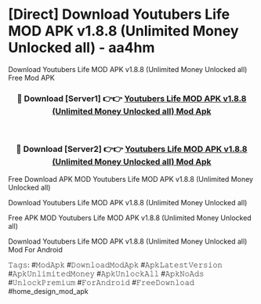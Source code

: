 # [Direct] Download Youtubers Life MOD APK v1.8.8 (Unlimited Money Unlocked all) - aa4hm
Download Youtubers Life MOD APK v1.8.8 (Unlimited Money Unlocked all) Free Mod APK

<div align="center">
<h3>🔴 Download [Server1] 👉👉 <a href="https://apk-comot.site?title=Youtubers_Life_MOD_APK_v1.8.8_(Unlimited_Money_Unlocked_all)">Youtubers Life MOD APK v1.8.8 (Unlimited Money Unlocked all) Mod Apk</a></h3><br>

<h3>🔴 Download [Server2] 👉👉 <a href="https://apk-comot.site?title=Youtubers_Life_MOD_APK_v1.8.8_(Unlimited_Money_Unlocked_all)">Youtubers Life MOD APK v1.8.8 (Unlimited Money Unlocked all) Mod Apk</a></h3>
</div>


Free Download APK MOD Youtubers Life MOD APK v1.8.8 (Unlimited Money Unlocked all)

Download Youtubers Life MOD APK v1.8.8 (Unlimited Money Unlocked all) 

Free APK MOD Youtubers Life MOD APK v1.8.8 (Unlimited Money Unlocked all) 

Download Youtubers Life MOD APK v1.8.8 (Unlimited Money Unlocked all) Mod For Android

𝚃𝚊𝚐𝚜: #𝙼𝚘𝚍𝙰𝚙𝚔 #𝙳𝚘𝚠𝚗𝚕𝚘𝚊𝚍𝙼𝚘𝚍𝙰𝚙𝚔 #𝙰𝚙𝚔𝙻𝚊𝚝𝚎𝚜𝚝𝚅𝚎𝚛𝚜𝚒𝚘𝚗 #𝙰𝚙𝚔𝚄𝚗𝚕𝚒𝚖𝚒𝚝𝚎𝚍𝙼𝚘𝚗𝚎𝚢 #𝙰𝚙𝚔𝚄𝚗𝚕𝚘𝚌𝚔𝙰𝚕𝚕 #𝙰𝚙𝚔𝙽𝚘𝙰𝚍𝚜 #𝚄𝚗𝚕𝚘𝚌𝚔𝙿𝚛𝚎𝚖𝚒𝚞𝚖 #𝙵𝚘𝚛𝙰𝚗𝚍𝚛𝚘𝚒𝚍 #𝙵𝚛𝚎𝚎𝙳𝚘𝚠𝚗𝚕𝚘𝚊𝚍 #home_design_mod_apk